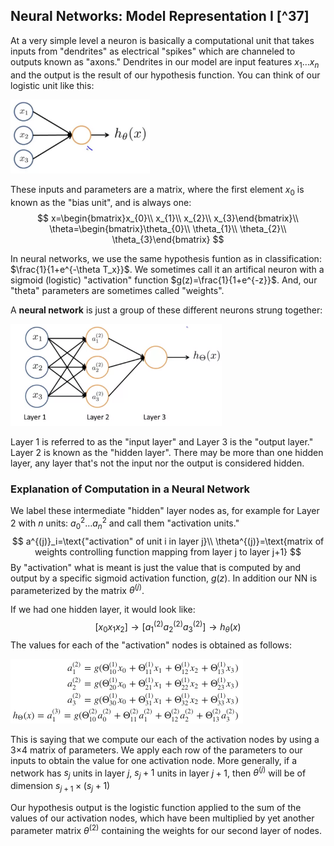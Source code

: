 ## Neural Networks: Model Representation I [^37]

At a very simple level a neuron is basically a computational unit that takes inputs from "dendrites" as electrical "spikes" which are channeled to outputs known as "axons."  Dendrites in our model are input features $x_1…x_n$ and the output is the result of our hypothesis function.  You can think of our logistic unit like this:

<img src="03-neural-networks-model-representation-i.assets/image-20210324070057451.png" alt="image-20210324070057451" style="zoom:33%;" />

These inputs and parameters are a matrix, where the first element $x_0$ is known as the "bias unit", and is always one:
$$
x=\begin{bmatrix}x_{0}\\ x_{1}\\ x_{2}\\ x_{3}\end{bmatrix}\\
\theta=\begin{bmatrix}\theta_{0}\\ \theta_{1}\\ \theta_{2}\\ \theta_{3}\end{bmatrix}
$$


In neural networks, we use the same hypothesis funtion as in classification: $\frac{1}{1+e^{-\theta T_x}}$. We sometimes call it an artifical neuron with a sigmoid (logistic) "activation" function $g(z)=\frac{1}{1+e^{-z}}$.  And, our "theta" parameters are sometimes called "weights".

A **neural network** is just a group of these different neurons strung together:

<img src="03-neural-networks-model-representation-i.assets/image-20210324070620461.png" alt="image-20210324070620461" style="zoom:33%;" />

Layer 1 is referred to as the "input layer" and Layer 3 is the "output layer."  Layer 2 is known as the "hidden layer".  There may be more than one hidden layer, any layer that's not the input nor the output is considered hidden.

### Explanation of Computation in a Neural Network

We label these intermediate "hidden" layer nodes as, for example for Layer 2 with $n$ units: $a^2_0…a^2_n$ and call them "activation units."
$$
a^{(j)}_i=\text{"activation" of unit i in layer j}\\
\theta^{(j)}=\text{matrix of weights controlling function mapping from layer j to layer j+1}
$$
By "activation" what is meant is just the value that is computed by and output by a specific sigmoid activation function, $g(z)$. In addition our NN is parameterized by the matrix $\theta^{(j)}$.

If we had one hidden layer, it would look like:
$$
[x_0x_1x_2]\rightarrow[a^{(2)}_1 a^{(2)}_2 a^{(2)}_3] \rightarrow h_\theta(x)
$$
The values for each of the "activation" nodes is obtained as follows:

<img src="03-neural-networks-model-representation-i.assets/image-20210323213608303.png" alt="image-20210323213608303" style="zoom:50%;" />

This is saying that we compute our each of the activation nodes by using a 3×4 matrix of parameters. We apply each row of the parameters to our inputs to obtain the value for one activation node. More generally, if a network has $s_j$ units in layer $j$, $s_j+1$ units in layer $j+1$, then $\theta^{(j)}$ will be of dimension $s_{j+1}\times(s_j+1)$

Our hypothesis output is the logistic function applied to the sum of the values of our activation nodes, which have been multiplied by yet another parameter matrix $\theta^{(2)}$ containing the weights for our second layer of nodes.
